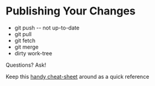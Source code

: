 # Publishing Your Changes

- git push
-- not up-to-date
- git pull
- git fetch
- git merge
- dirty work-tree

Questions? Ask!

Keep this [handy cheat-sheet](gitresources.md) around as a quick reference

